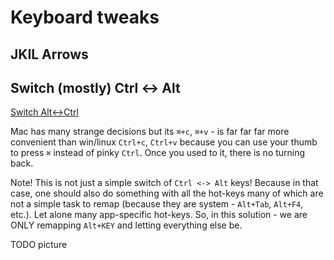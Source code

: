 # Keyboard tweaks

## JKIL Arrows


## Switch (mostly) Ctrl <-> Alt

[Switch Alt<->Ctrl](ctrlalt/README.md)

Mac has many strange decisions but its `⌘+c`, `⌘+v` - is far far far more convenient than win/linux `Ctrl+c`, `Ctrl+v` because you can use your thumb to press `⌘` instead of pinky `Ctrl`. Once you used to it, there is no turning back.

Note! This is not just a simple switch of `Ctrl <-> Alt` keys!  Because in that case, one should also do something with all the hot-keys many of which are not a simple task to remap (because they are system - `Alt+Tab`, `Alt+F4`, etc.). Let alone many app-specific hot-keys.
So, in this solution - we are ONLY remapping `Alt+KEY` and letting everything else be.

TODO picture





